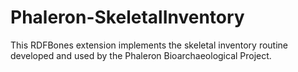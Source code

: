 # Phaleron-SkeletalInventory
This RDFBones extension implements the skeletal inventory routine developed and used by the Phaleron Bioarchaeological Project.
